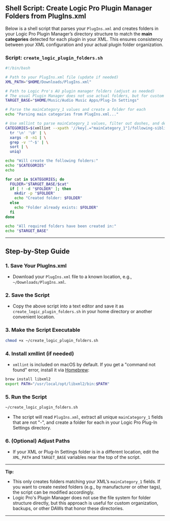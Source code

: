 ## Shell Script: Create Logic Pro Plugin Manager Folders from PlugIns.xml

Below is a shell script that parses your `PlugIns.xml` and creates folders in your Logic Pro Plugin Manager’s directory structure to match the **main categories** detected for each plugin in your XML. This ensures consistency between your XML configuration and your actual plugin folder organization.

### Script: `create_logic_plugin_folders.sh`

```bash
#!/bin/bash

# Path to your PlugIns.xml file (update if needed)
XML_PATH="$HOME/Downloads/PlugIns.xml"

# Path to Logic Pro's AU plugin manager folders (adjust as needed)
# The usual Plugin Manager does not use actual folders, but for custom organization, we'll create them in ~/Music/Audio Music Apps/Plug-In Settings/
TARGET_BASE="$HOME/Music/Audio Music Apps/Plug-In Settings"

# Parse the mainCategory_1 values and create a folder for each
echo "Parsing main categories from PlugIns.xml..."

# Use xmllint to parse mainCategory_1 values, filter out dashes, and deduplicate
CATEGORIES=$(xmllint --xpath '//key[.="mainCategory_1"]/following-sibling::string[1]/text()' "$XML_PATH" | \
  tr '\n' '\0' | \
  xargs -0 -n1 | \
  grep -v '^-$' | \
  sort | \
  uniq)

echo "Will create the following folders:"
echo "$CATEGORIES"
echo

for cat in $CATEGORIES; do
  FOLDER="$TARGET_BASE/$cat"
  if [ ! -d "$FOLDER" ]; then
    mkdir -p "$FOLDER"
    echo "Created folder: $FOLDER"
  else
    echo "Folder already exists: $FOLDER"
  fi
done

echo "All required folders have been created in:"
echo "$TARGET_BASE"
```

---

## Step-by-Step Guide

### 1. **Save Your PlugIns.xml**
   - Download your `PlugIns.xml` file to a known location, e.g., `~/Downloads/PlugIns.xml`.

### 2. **Save the Script**
   - Copy the above script into a text editor and save it as `create_logic_plugin_folders.sh` in your home directory or another convenient location.

### 3. **Make the Script Executable**
   ```bash
   chmod +x ~/create_logic_plugin_folders.sh
   ```

### 4. **Install xmllint (if needed)**
   - `xmllint` is included on macOS by default. If you get a "command not found" error, install it via [Homebrew](https://brew.sh/):
   ```bash
   brew install libxml2
   export PATH="/usr/local/opt/libxml2/bin:$PATH"
   ```

### 5. **Run the Script**
   ```bash
   ~/create_logic_plugin_folders.sh
   ```

   - The script will read `PlugIns.xml`, extract all unique `mainCategory_1` fields that are not "-", and create a folder for each in your Logic Pro Plug-In Settings directory.

### 6. **(Optional) Adjust Paths**
   - If your XML or Plug-In Settings folder is in a different location, edit the `XML_PATH` and `TARGET_BASE` variables near the top of the script.

---

**Tip:**  
- This only creates folders matching your XML’s `mainCategory_1` fields. If you want to create nested folders (e.g., by manufacturer or other tags), the script can be modified accordingly.
- Logic Pro's Plugin Manager does not use the file system for folder structure directly, but this approach is useful for custom organization, backups, or other DAWs that honor these directories.

---